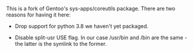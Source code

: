 This is a fork of Gentoo's sys-apps/coreutils package. There are two
reasons for having it here:

- Drop support for python 3.8 we haven't yet packaged.

- Disable split-usr USE flag. In our case /usr/bin and /bin are the
  same - the latter is the symlink to the former.
